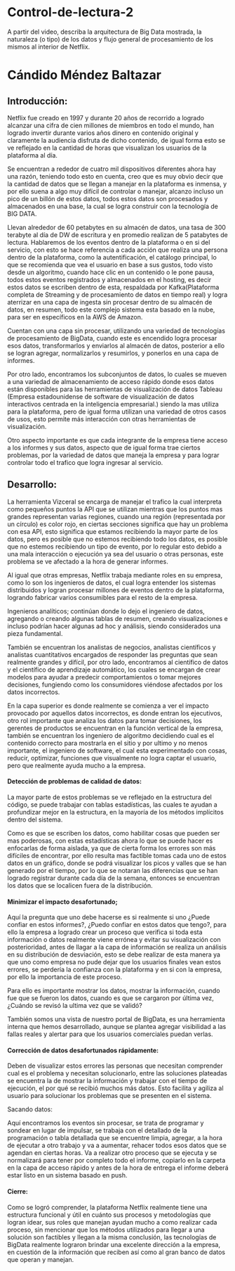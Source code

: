 # Control-de-lectura-2
A partir del video, describa la arquitectura de Big Data mostrada, la naturaleza (o tipo) de los datos y flujo general de procesamiento de los mismos al interior de Netflix.
# Cándido Méndez Baltazar
<H2> Introducción: </H2>

<p>Netflix fue creado en 1997 y durante 20 años de recorrido a logrado alcanzar una cifra de cien millones de miembros en todo el mundo, han logrado invertir durante varios años dinero en contenido original y claramente la audiencia disfruta de dicho contenido, de igual forma esto se ve reflejado en la cantidad de horas que visualizan los usuarios de la plataforma al día.</p>

<p>Se encuentran a rededor de cuatro mil dispositivos diferentes ahora hay una razón, teniendo todo esto en cuenta, creo que es muy obvio decir que la cantidad de datos que se llegan a manejar en la plataforma es inmensa, y por ello suena a algo muy difícil de controlar o manejar, alcanzo incluso un pico de un billón de estos datos, todos estos datos son procesados y almacenados en una base, la cual se logra construir con la tecnología de BIG DATA.</p>

<p>Llevan alrededor de 60 petabytes en su almacén de datos, una tasa de 300 terabyte al día de DW de escritura y en promedio realizan de 5 patabytes de lectura.
Hablaremos de los eventos dentro de la plataforma o en si del servicio, con esto se hace referencia a cada acción que realiza una persona dentro de la plataforma, como la autentificación, el catálogo principal, lo que se recomienda que vea el usuario en base a sus gustos, todo visto desde un algoritmo, cuando hace clic en un contenido o le pone pausa, todos estos eventos registrados y almacenados en el hosting, es decir estos datos se escriben dentro de esta, respaldada por Kafka(Plataforma completa de Streaming y de procesamiento de datos en tiempo real) y logra aterrizar en una capa de ingesta sin procesar dentro de su almacén de datos, en resumen, todo este complejo sistema esta basado en la nube, para ser en específicos en la AWS de Amazon.</p>

<p>Cuentan con una capa sin procesar, utilizando una variedad de tecnologías de procesamiento de BigData, cuando este es encendido logra procesar esos datos, transformarlos y enviarlos al almacén de datos, posterior a ello se logran agregar, normalizarlos y resumirlos, y ponerlos en una capa de informes.</p>

<p>Por otro lado, encontramos los subconjuntos de datos, lo cuales se mueven a una variedad de almacenamiento de acceso rápido donde esos datos están disponibles para las herramientas de visualización de datos Tableau (Empresa estadounidense de software de visualización de datos interactivos centrada en la inteligencia empresarial.) siendo la mas utiliza para la plataforma, pero de igual forma utilizan una variedad de otros casos de usos, esto permite más interacción con otras herramientas de visualización.</p>

<p>Otro aspecto importante es que cada integrante de la empresa tiene acceso a los informes y sus datos, aspecto que de igual forma trae ciertos problemas, por la variedad de datos que maneja la empresa y para lograr controlar todo el trafico que logra ingresar al servicio.</p>

<H2>Desarrollo:</H2>
<P>La herramienta Vizceral se encarga de manejar el trafico la cual interpreta como pequeños puntos la API que se utilizan mientras que los puntos mas grandes representan varias regiones, cuando una región (representada por un círculo) es color rojo, en ciertas secciones significa que hay un problema con esa API, esto significa que estamos recibiendo la mayor parte de los datos, pero es posible que no estemos recibiendo todo los datos, es posible que no estemos recibiendo un tipo de evento, por lo regular esto debido a una mala interacción o ejecución ya sea del usuario o otras personas, este problema se ve afectado a la hora de generar informes.</P>

<p>Al igual que otras empresas, Netflix trabaja mediante roles en su empresa, como lo son los ingenieros de datos, el cual logra entender los sistemas distribuidos y logran procesar millones de eventos dentro de la plataforma, logrando fabricar varios consumibles para el resto de la empresa.</p>

<p>Ingenieros analíticos; continúan donde lo dejo el ingeniero de datos, agregando o creando algunas tablas de resumen, creando visualizaciones e incluso podrían hacer algunas ad hoc y análisis, siendo considerados una pieza fundamental.</p>

<p>También se encuentran los analistas de negocios, analistas científicos y analistas cuantitativos encargados de responder las preguntas que sean realmente grandes y difícil, por otro lado, encontramos al científico de datos y el científico de aprendizaje automático, los cuales se encargan de crear modelos para ayudar a predecir comportamientos o tomar mejores decisiones, fungiendo como los consumidores viéndose afectados por los datos incorrectos.</p>

<p>En la capa superior es donde realmente se comienza a ver el impacto provocado por aquellos datos incorrectos, es donde entran los ejecutivos, otro rol importante que analiza los datos para tomar decisiones, los gerentes de productos se encuentran en la función vertical de la empresa, también se encuentran los ingeniero de algoritmo decidiendo cual es el contenido correcto para mostrarla en el sitio y por ultimo y no menos importante, el ingeniero de software, el cual esta experimentado con cosas, reducir, optimizar, funciones que visualmente no logra captar el usuario, pero que realmente ayuda mucho a la empresa.</p>

<H4>Detección de problemas de calidad de datos:</H4>

<P>La mayor parte de estos problemas se ve reflejado en la estructura del código, se puede trabajar con tablas estadísticas, las cuales te ayudan a profundizar mejor en la estructura, en la mayoría de los métodos implícitos dentro del sistema.</P>
  
<P>Como es que se escriben los datos, como habilitar cosas que pueden ser mas poderosas, con estas estadísticas ahora lo que se puede hacer es enfocarlas de forma aislada, ya que de cierta forma los errores son más difíciles de encontrar, por ello resulta mas factible tomas cada uno de estos datos en un gráfico, donde se podrá visualizar los picos y valles que se han generado por el tiempo, por lo que se notaran las diferencias que se han logrado registrar durante cada día de la semana, entonces se encuentran los datos que se localicen fuera de la distribución.</P>

<H4>Minimizar el impacto desafortunado;</H4>
  
<P>Aquí la pregunta que uno debe hacerse es si realmente si uno ¿Puede confiar en estos informes?, ¿Puedo confiar en estos datos que tengo?, para ello la empresa a logrado crear un proceso que verifica si toda esta información o datos realmente viene errónea y evitar su visualización con posterioridad, antes de llagar a la capa de información se realiza un análisis en su distribución de desviación, esto se debe realizar de esta manera ya que uno como empresa no pude dejar que los usuarios finales vean estos errores, se perdería la confianza con la plataforma y en si con la empresa, por ello la importancia de este proceso.</p>

<p>Para ello es importante mostrar los datos, mostrar la información, cuando fue que se fueron los datos, cuando es que se cargaron por última vez, ¿Cuándo se revisó la ultima vez que se validó?</p>

<p>También somos una vista de nuestro portal de BigData, es una herramienta interna que hemos desarrollado, aunque se plantea agregar visibilidad a las fallas reales y alertar para que los usuarios comerciales puedan verlas.</p>

<h4>Corrección de datos desafortunados rápidamente:</h4>

<p>Deben de visualizar estos errores las personas que necesitan comprender cual es el problema y necesitan solucionarlo, entre las soluciones plateadas se encuentra la de mostrar la información y trabajar con el tiempo de ejecución, el por qué se recibió muchos más datos. Esto facilita y agiliza al usuario para solucionar los problemas que se presenten en el sistema.</p>

<p>Sacando datos:</p>

<p>Aquí encontramos los eventos sin procesar, se trata de programar y sondear en lugar de impulsar, se trabaja con el detallado de la programación o tabla detallada que se encuentre limpia, agregar, a la hora de ejecutar a otro trabajo y va a aumentar, rehacer todos esos datos que se agendan en ciertas horas.
Va a realizar otro proceso que se ejecuta y se normalizará para tener por completo todo el informe, copiarlo en la carpeta en la capa de acceso rápido y antes de la hora de entrega el informe deberá estar listo en un sistema basado en push.</p>

<h4>Cierre:</h4>

<p>Como se logró comprender, la plataforma Netflix realmente tiene una estructura funcional y útil en cuánto sus procesos y metodologías que logran idear, sus roles que manejan ayudan mucho a como realizar cada proceso, sin mencionar que los métodos utilizados para llegar a una solución son factibles y llegan a la misma conclusión, las tecnologías de BigData realmente lograron brindar una excelente dirección a la empresa, en cuestión de la información que reciben así como al gran banco de datos que operan y manejan.</p>
